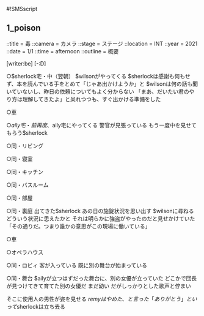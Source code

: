 #!SMSscript

## 1_poison

::title = 毒
::camera = カメラ
::stage = ステージ
::location = INT
::year = 2021
::date = 1/1
::time = afternoon
::outline = 概要

[writer:be]
[-:D]

○$sherlock宅・中（翌朝）
$wilsonがやってくる
$sherlockは感謝も何もせず、本を読んでいる手をとめて「じゃあ出かけようか」と
$wilsonは何の話も聞いていないし、昨日の依頼についてもよく分からない
「まあ、だいたい君のやり方は理解してきたよ」と呆れつつも、すぐ出かける準備をした

○車

○$aily宅・前
再度、$aily宅にやってくる
警官が見張っている
もう一度中を見せてもらう$sherlock

○同・リビング

○同・寝室

○同・キッチン

○同・バスルーム

○同・部屋

○同・裏庭
出てきた$sherlock
あの日の施錠状況を思い出す
$wilsonに尋ねる
どういう状況に思えたかと
それは明らかに強盗がやったのだと見せかけていた
「その通りだ。つまり誰かの意思がこの現場に働いている」

○車

○オペラハウス

○同・ロビィ
客が入っている
既に別の舞台が始まっている

○同・舞台
$ailyが立つはずだった舞台に、別の女優が立っていた
どこかで団長が見つけてきて育てた別の女優だ
まだ幼い
だがしっかりとした歌声と佇まい

そこに使用人の男性が姿を見せる
$remyはやめた、と言った
「ありがとう」といって$sherlockは立ち去る

